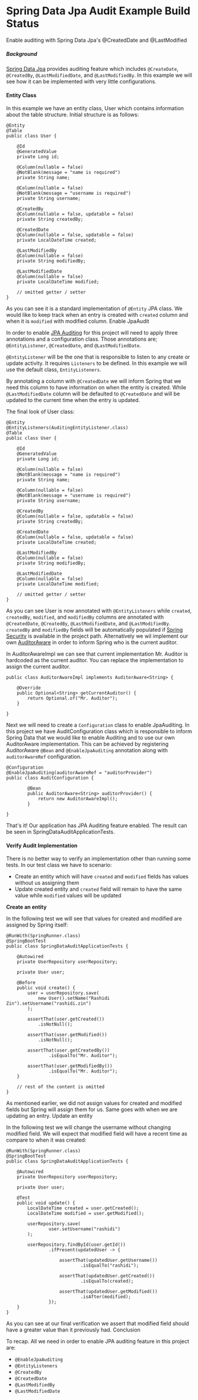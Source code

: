 # Spring Data Jpa Audit Example Build Status

Enable auditing with Spring Data Jpa's @CreatedDate and @LastModified

##### Background

[Spring Data Jpa](https://docs.spring.io/spring-data/jpa/docs/current/reference/html/) provides auditing feature which includes `@CreateDate`, `@CreatedBy`, `@LastModifiedDate`, and `@LastModifiedBy`. In this example we will see how it can be implemented with very little configurations.

#### Entity Class

In this example we have an entity class, User which contains information about the table structure. Initial structure is as follows:
```
@Entity
@Table
public class User {

    @Id
    @GeneratedValue
    private Long id;

    @Column(nullable = false)
    @NotBlank(message = "name is required")
    private String name;

    @Column(nullable = false)
    @NotBlank(message = "username is required")
    private String username;

    @CreatedBy
    @Column(nullable = false, updatable = false)
    private String createdBy;

    @CreatedDate
    @Column(nullable = false, updatable = false)
    private LocalDateTime created;

    @LastModifiedBy
    @Column(nullable = false)
    private String modifiedBy;

    @LastModifiedDate
    @Column(nullable = false)
    private LocalDateTime modified;

    // omitted getter / setter
}
```

As you can see it is a standard implementation of `@Entity` JPA class. We would like to keep track when an entry is created with `created` column and when it is `modified` with modified column.
Enable JpaAudit

In order to enable [JPA Auditing](https://docs.spring.io/spring-data/jpa/docs/current/reference/html/#jpa.auditing) for this project will need to apply three annotations and a configuration class. Those annotations are; `@EntityListener`, `@CreatedDate`, and `@LastModifiedDate`.

`@EntityListener` will be the one that is responsible to listen to any create or update activity. It requires `Listeners` to be defined. In this example we will use the default class, `EntityListeners`.

By annotating a column with `@CreatedDate` we will inform Spring that we need this column to have information on when the entity is created. While `@LastModifiedDate` column will be defaulted to `@CreatedDate` and will be updated to the current time when the entry is updated.

The final look of User class:
```
@Entity
@EntityListeners(AuditingEntityListener.class)
@Table
public class User {

    @Id
    @GeneratedValue
    private Long id;

    @Column(nullable = false)
    @NotBlank(message = "name is required")
    private String name;

    @Column(nullable = false)
    @NotBlank(message = "username is required")
    private String username;

    @CreatedBy
    @Column(nullable = false, updatable = false)
    private String createdBy;

    @CreatedDate
    @Column(nullable = false, updatable = false)
    private LocalDateTime created;

    @LastModifiedBy
    @Column(nullable = false)
    private String modifiedBy;

    @LastModifiedDate
    @Column(nullable = false)
    private LocalDateTime modified;

    // omitted getter / setter
}
```
As you can see User is now annotated with `@EntityListeners` while `created`, `createdBy`, `modified`, and `modifiedBy` columns are annotated with `@CreatedDate`, `@CreatedBy`, `@LastModifiedDate`, and `@LastModifiedBy`. `createdBy` and `modifiedBy` fields will be automatically populated if [Spring Security](https://spring.io/projects/spring-security) is available in the project path. Alternatively we wil implement our own [AuditorAware](https://docs.spring.io/spring-data/commons/docs/current/api/org/springframework/data/domain/AuditorAware.html) in order to inform Spring who is the current auditor.

In AuditorAwareImpl we can see that current implementation Mr. Auditor is hardcoded as the current auditor. You can replace the implementation to assign the current auditor.
```
public class AuditorAwareImpl implements AuditorAware<String> {

    @Override
    public Optional<String> getCurrentAuditor() {
        return Optional.of("Mr. Auditor");
    }

}
```
Next we will need to create a `Configuration` class to enable JpaAuditing. In this project we have AuditConfiguration class which is responsible to inform Spring Data that we would like to enable Auditing and to use our own AuditorAware implementation. This can be achieved by registering AuditorAware `@Bean` and `@EnableJpaAuditing` annotation along with `auditorAwareRef` configuration.
```
@Configuration
@EnableJpaAuditing(auditorAwareRef = "auditorProvider")
public class AuditConfiguration {

        @Bean
        public AuditorAware<String> auditorProvider() {
            return new AuditorAwareImpl();
        }

}
```
That's it! Our application has JPA Auditing feature enabled. The result can be seen in SpringDataAuditApplicationTests.

#### Verify Audit Implementation

There is no better way to verify an implementation other than running some tests. In our test class we have to scenario:

* Create an entity which will have `created` and `modified` fields has values without us assigning them
* Update created entity and `created` field will remain to have the same value while `modified` values will be updated

**Create an entity**

In the following test we will see that values for created and modified are assigned by Spring itself:
```
@RunWith(SpringRunner.class)
@SpringBootTest
public class SpringDataAuditApplicationTests {

    @Autowired
    private UserRepository userRepository;

    private User user;

    @Before
    public void create() {
        user = userRepository.save(
            new User().setName("Rashidi Zin").setUsername("rashidi.zin")
        );

        assertThat(user.getCreated())
            .isNotNull();

        assertThat(user.getModified())
            .isNotNull();

        assertThat(user.getCreatedBy())
                .isEqualTo("Mr. Auditor");

        assertThat(user.getModifiedBy())
                .isEqualTo("Mr. Auditor");
    }

    // rest of the content is omitted
}
```

As mentioned earlier, we did not assign values for created and modified fields but Spring will assign them for us. Same goes with when we are updating an entry.
Update an entity

In the following test we will change the username without changing modified field. We will expect that modified field will have a recent time as compare to when it was created:
```
@RunWith(SpringRunner.class)
@SpringBootTest
public class SpringDataAuditApplicationTests {

    @Autowired
    private UserRepository userRepository;

    private User user;

    @Test
    public void update() {
        LocalDateTime created = user.getCreated();
        LocalDateTime modified = user.getModified();

        userRepository.save(
                user.setUsername("rashidi")
        );

        userRepository.findById(user.getId())
                .ifPresent(updatedUser -> {

                    assertThat(updatedUser.getUsername())
                            .isEqualTo("rashidi");

                    assertThat(updatedUser.getCreated())
                            .isEqualTo(created);

                    assertThat(updatedUser.getModified())
                            .isAfter(modified);
                });
    }
}
```

As you can see at our final verification we assert that modified field should have a greater value than it previously had.
Conclusion

To recap. All we need in order to enable JPA auditing feature in this project are:

* `@EnableJpaAuditing`
* `@EntityListeners`
* `@CreatedBy`
* `@CreatedDate`
* `@LastModifiedBy`
* `@LastModifiedDate`
